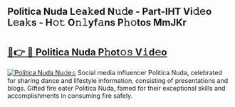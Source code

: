 ## Politica Nuda L𝚎a𝚔ed N𝚞𝚍e - Part-IHT Vi𝚍𝚎o L𝚎a𝚔s - H𝚘𝚝 O𝚗𝚕yf𝚊ns P𝚑𝚘tos MmJKr

# <h2><a href="http://kfbaqh.oniu.top/?m=Politica+Nuda">🔗👉 🔴 Politica Nuda P𝚑ot𝚘𝚜 V𝚒d𝚎o</a></h2>

[![Politica Nuda Nu𝚍e𝚜](https://i.imgur.com/0qMVB7G.gif)](http://kfbaqh.oniu.top/?m=Politica+Nuda)
Social media influencer Politica Nuda, celebrated for sharing dance and lifestyle information, consisting of presentations and blogs. Gifted fire eater Politica Nuda, famed for their exceptional skills and accomplishments in consuming fire safely.  
